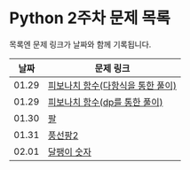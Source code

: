 # Python 2주차 문제 목록

목록엔 문제 링크가 날짜와 함께 기록됩니다.
  

|날짜|문제 링크|
|------|---|
|01.29|[피보나치 함수(다항식을 통한 풀이)](https://www.acmicpc.net/problem/1003)
|01.29|[피보나치 함수(dp를 통한 풀이)](https://www.acmicpc.net/problem/1003)
|01.30|[팔](https://www.acmicpc.net/problem/1105)
|01.31|[풍선팡2](https://swexpertacademy.com/main/code/userProblem/userProblemDetail.do?contestProbId=AYYlGU56XOkDFARc)
|02.01|[달팽이 숫자](https://swexpertacademy.com/main/code/problem/problemDetail.do?contestProbId=AV5PobmqAPoDFAUq)
